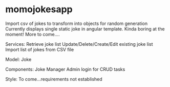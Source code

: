 # momojokesapp
Import csv of jokes to transform into objects for random generation
Currently displays single static joke in angular template. Kinda boring at the moment!
More to come....

Services:
Retrieve joke list
Update/Delete/Create/Edit existing joke list
Import list of jokes from CSV file

Model:
Joke

Components:
Joke Manager
Admin login for CRUD tasks

Style: 
To come...requirements not established

